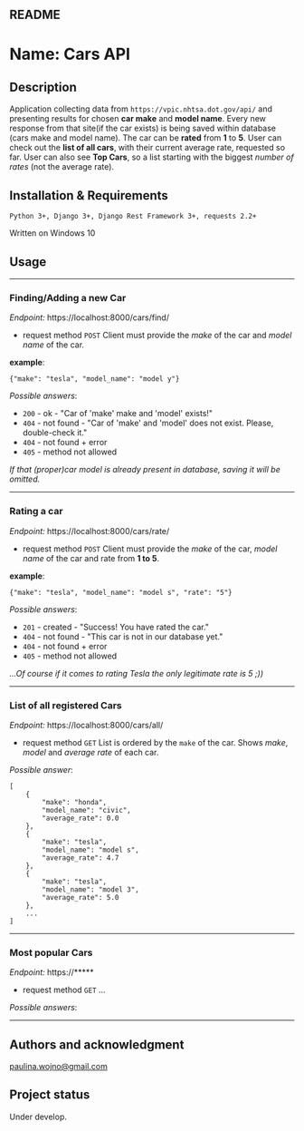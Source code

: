 ## README


# Name: Cars API


## Description
Application collecting data from `https://vpic.nhtsa.dot.gov/api/` and presenting results for chosen **car make** and **model name**. 
Every new response from that site(if the car exists) is being saved within database (cars make and model name). 
The car can be **rated** from **1** to **5**. 
User can check out the **list of all cars**, with their current average rate, requested so far.
User can also see **Top Cars**, so a list starting with the biggest *number of rates* (not the average rate).


## Installation & Requirements
```
Python 3+, Django 3+, Django Rest Framework 3+, requests 2.2+
```
Written on Windows 10


## Usage

-----------------------------------------------

### Finding/Adding a new Car

*Endpoint:*
https://localhost:8000/cars/find/

- request method `POST`
Client must provide the *make* of the car and *model name* of the car.

**example**:
```
{"make": "tesla", "model_name": "model y"}
```

*Possible answers*: 
- `200` - ok - "Car of 'make' make and 'model' exists!"
- `404` - not found - "Car of 'make' and 'model' does not exist. Please, double-check it."
- `404` - not found + error
- `405` - method not allowed

*If that (proper)car model is already present in database, saving it will be omitted.*

-----------------------------------------------

### Rating a car

*Endpoint:*
https://localhost:8000/cars/rate/

- request method `POST`
Client must provide the *make* of the car, *model name* of the car and rate from **1 to 5**.

**example**:
```
{"make": "tesla", "model_name": "model s", "rate": "5"}
```

*Possible answers*: 
- `201` - created - "Success! You have rated the car."
- `404` - not found - "This car is not in our database yet."
- `404` - not found + error
- `405` - method not allowed

*...Of course if it comes to rating Tesla the only legitimate rate is 5 ;))*

-----------------------------------------------

### List of all registered Cars

*Endpoint:*
https://localhost:8000/cars/all/

- request method `GET`
List is ordered by the `make` of the car. Shows *make*, *model* and *average rate* of each car.

*Possible answer*:
```
[
    {
        "make": "honda",
        "model_name": "civic",
        "average_rate": 0.0
    },
    {
        "make": "tesla",
        "model_name": "model s",
        "average_rate": 4.7
    },
    {
        "make": "tesla",
        "model_name": "model 3",
        "average_rate": 5.0
    },
    ...
]
```

-----------------------------------------------

### Most popular Cars

*Endpoint:*
https://*****

- request method `GET`
...

*Possible answers*: 



-----------------------------------------------


## Authors and acknowledgment
paulina.wojno@gmail.com


## Project status
Under develop.

